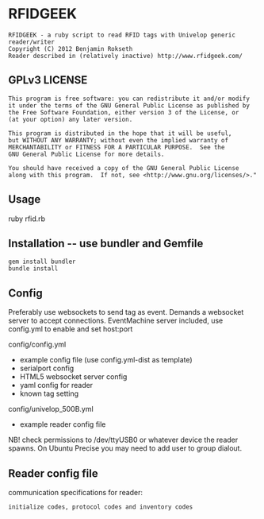 # RFIDGEEK

    RFIDGEEK - a ruby script to read RFID tags with Univelop generic reader/writer
    Copyright (C) 2012 Benjamin Rokseth
    Reader described in (relatively inactive) http://www.rfidgeek.com/

## GPLv3 LICENSE
    
    This program is free software: you can redistribute it and/or modify
    it under the terms of the GNU General Public License as published by
    the Free Software Foundation, either version 3 of the License, or
    (at your option) any later version.

    This program is distributed in the hope that it will be useful,
    but WITHOUT ANY WARRANTY; without even the implied warranty of
    MERCHANTABILITY or FITNESS FOR A PARTICULAR PURPOSE.  See the
    GNU General Public License for more details.

    You should have received a copy of the GNU General Public License
    along with this program.  If not, see <http://www.gnu.org/licenses/>."

## Usage

ruby rfid.rb

## Installation -- use bundler and Gemfile

    gem install bundler
    bundle install

## Config

Preferably use websockets to send tag as event. Demands a websocket server to accept connections.
EventMachine server included, use config.yml to enable and set host:port

config/config.yml
* example config file (use config.yml-dist as template)
* serialport config
* HTML5 websocket server config
* yaml config for reader
* known tag setting

config/univelop_500B.yml
* example reader config file

NB! check permissions to /dev/ttyUSB0 or whatever device the reader spawns.
On Ubuntu Precise you may need to add user to group dialout.

## Reader config file

communication specifications for reader:

    initialize codes, protocol codes and inventory codes
